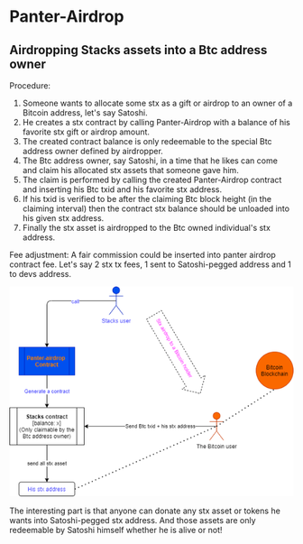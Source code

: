 # Panter-Airdrop
## Airdropping Stacks assets into a Btc address owner

Procedure:
1) Someone wants to allocate some stx as a gift or airdrop to an owner of a Bitcoin address, let's say Satoshi. 
2) He creates a stx contract by calling Panter-Airdrop with a balance of his favorite stx gift or airdrop amount. 
3) The created contract balance is only redeemable to the special Btc address owner defined by airdropper. 
4) The Btc address owner, say Satoshi, in a time that he likes can come and claim his allocated stx assets that someone gave him. 
5) The claim is performed by calling the created Panter-Airdrop contract and inserting his Btc txid and his favorite stx address. 
6) If his txid is verified to be after the claiming Btc block height (in the claiming interval) then the contract stx balance should be unloaded into his given stx address. 
7) Finally the stx asset is airdropped to the Btc owned individual's stx address. 

Fee adjustment: A fair commission could be inserted into panter airdrop contract fee. Let's say 2 stx tx fees, 1 sent to Satoshi-pegged address and 1 to devs address. 

![PANTER-AIRDROP.png](PANTER-AIRDROP.png)

The interesting part is that anyone can donate any stx asset or tokens he wants into Satoshi-pegged stx address. And those assets are only redeemable by Satoshi himself whether he is alive or not!

